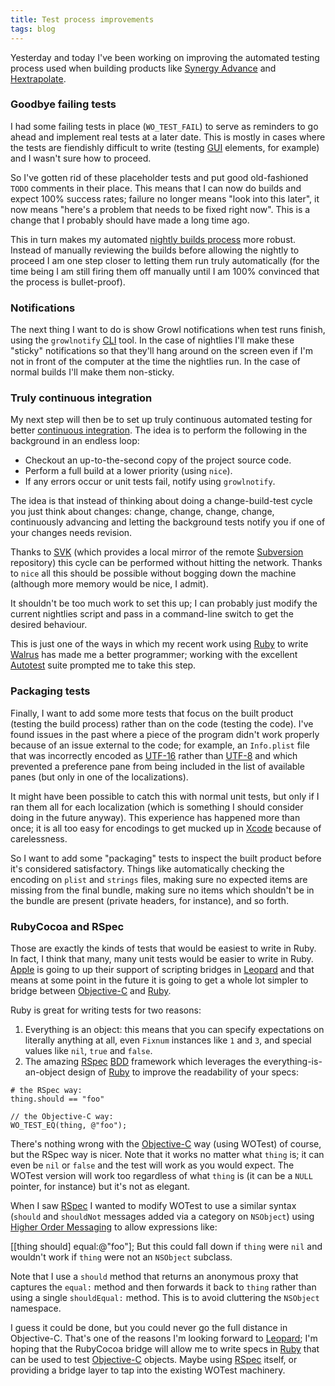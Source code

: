 ```yaml
---
title: Test process improvements
tags: blog
---
```


Yesterday and today I've been working on improving the automated testing process used when building products like [Synergy Advance](http://advance.wincent.com/) and [Hextrapolate](https://hex.wincent.com/).

### Goodbye failing tests

I had some failing tests in place (`WO_TEST_FAIL`) to serve as reminders to go ahead and implement real tests at a later date. This is mostly in cases where the tests are fiendishly difficult to write (testing [GUI](http://www.wincent.com/knowledge-base/GUI) elements, for example) and I wasn't sure how to proceed.

So I've gotten rid of these placeholder tests and put good old-fashioned `TODO` comments in their place. This means that I can now do builds and expect 100% success rates; failure no longer means "look into this later", it now means "here's a problem that needs to be fixed right now". This is a change that I probably should have made a long time ago.

This in turn makes my automated [nightly builds process](http://www.wincent.com/s/nightlies/) more robust. Instead of manually reviewing the builds before allowing the nightly to proceed I am one step closer to letting them run truly automatically (for the time being I am still firing them off manually until I am 100% convinced that the process is bullet-proof).

### Notifications

The next thing I want to do is show Growl notifications when test runs finish, using the `growlnotify` [CLI](http://www.wincent.com/knowledge-base/CLI) tool. In the case of nightlies I'll make these "sticky" notifications so that they'll hang around on the screen even if I'm not in front of the computer at the time the nightlies run. In the case of normal builds I'll make them non-sticky.

### Truly continuous integration

My next step will then be to set up truly continuous automated testing for better [continuous integration](http://www.wincent.com/knowledge-base/continuous%20integration). The idea is to perform the following in the background in an endless loop:

-   Checkout an up-to-the-second copy of the project source code.
-   Perform a full build at a lower priority (using `nice`).
-   If any errors occur or unit tests fail, notify using `growlnotify`.

The idea is that instead of thinking about doing a change-build-test cycle you just think about changes: change, change, change, change, continuously advancing and letting the background tests notify you if one of your changes needs revision.

Thanks to [SVK](http://www.wincent.com/knowledge-base/SVK) (which provides a local mirror of the remote [Subversion](http://www.wincent.com/knowledge-base/Subversion) repository) this cycle can be performed without hitting the network. Thanks to `nice` all this should be possible without bogging down the machine (although more memory would be nice, I admit).

It shouldn't be too much work to set this up; I can probably just modify the current nightlies script and pass in a command-line switch to get the desired behaviour.

This is just one of the ways in which my recent work using [Ruby](http://www.wincent.com/knowledge-base/Ruby) to write [Walrus](http://walrus.wincent.com/) has made me a better programmer; working with the excellent [Autotest](http://www.wincent.com/knowledge-base/Autotest) suite prompted me to take this step.

### Packaging tests

Finally, I want to add some more tests that focus on the built product (testing the build process) rather than on the code (testing the code). I've found issues in the past where a piece of the program didn't work properly because of an issue external to the code; for example, an `Info.plist` file that was incorrectly encoded as [UTF-16](http://www.wincent.com/knowledge-base/UTF-16) rather than [UTF-8](http://www.wincent.com/knowledge-base/UTF-8) and which prevented a preference pane from being included in the list of available panes (but only in one of the localizations).

It might have been possible to catch this with normal unit tests, but only if I ran them all for each localization (which is something I should consider doing in the future anyway). This experience has happened more than once; it is all too easy for encodings to get mucked up in [Xcode](http://www.wincent.com/knowledge-base/Xcode) because of carelessness.

So I want to add some "packaging" tests to inspect the built product before it's considered satisfactory. Things like automatically checking the encoding on `plist` and `strings` files, making sure no expected items are missing from the final bundle, making sure no items which shouldn't be in the bundle are present (private headers, for instance), and so forth.

### RubyCocoa and RSpec

Those are exactly the kinds of tests that would be easiest to write in Ruby. In fact, I think that many, many unit tests would be easier to write in Ruby. [Apple](http://www.wincent.com/knowledge-base/Apple) is going to up their support of scripting bridges in [Leopard](http://www.wincent.com/knowledge-base/Leopard) and that means at some point in the future it is going to get a whole lot simpler to bridge between [Objective-C](http://www.wincent.com/knowledge-base/Objective-C) and [Ruby](http://www.wincent.com/knowledge-base/Ruby).

Ruby is great for writing tests for two reasons:

1.  Everything is an object: this means that you can specify expectations on literally anything at all, even `Fixnum` instances like `1` and `3`, and special values like `nil`, `true` and `false`.
2.  The amazing [RSpec](http://www.wincent.com/knowledge-base/RSpec) [BDD](http://www.wincent.com/knowledge-base/BDD) framework which leverages the everything-is-an-object design of [Ruby](http://www.wincent.com/knowledge-base/Ruby) to improve the readability of your specs:

<!-- -->

    # the RSpec way:
    thing.should == "foo"

    // the Objective-C way:
    WO_TEST_EQ(thing, @"foo");

There's nothing wrong with the [Objective-C](http://www.wincent.com/knowledge-base/Objective-C) way (using WOTest) of course, but the RSpec way is nicer. Note that it works no matter what `thing` is; it can even be `nil` or `false` and the test will work as you would expect. The WOTest version will work too regardless of what `thing` is (it can be a `NULL` pointer, for instance) but it's not as elegant.

When I saw [RSpec](http://www.wincent.com/knowledge-base/RSpec) I wanted to modify WOTest to use a similar syntax (`should` and `shouldNot` messages added via a category on `NSObject`) using [Higher Order Messaging](http://www.wincent.com/knowledge-base/Higher%20Order%20Messaging) to allow expressions like:

\[\[thing should\] equal:@"foo"\]; But this could fall down if `thing` were `nil` and wouldn't work if `thing` were not an `NSObject` subclass.

Note that I use a `should` method that returns an anonymous proxy that captures the `equal:` method and then forwards it back to `thing` rather than using a single `shouldEqual:` method. This is to avoid cluttering the `NSObject` namespace.

I guess it could be done, but you could never go the full distance in Objective-C. That's one of the reasons I'm looking forward to [Leopard](http://www.wincent.com/knowledge-base/Leopard); I'm hoping that the RubyCocoa bridge will allow me to write specs in [Ruby](http://www.wincent.com/knowledge-base/Ruby) that can be used to test [Objective-C](http://www.wincent.com/knowledge-base/Objective-C) objects. Maybe using [RSpec](http://www.wincent.com/knowledge-base/RSpec) itself, or providing a bridge layer to tap into the existing WOTest machinery.
